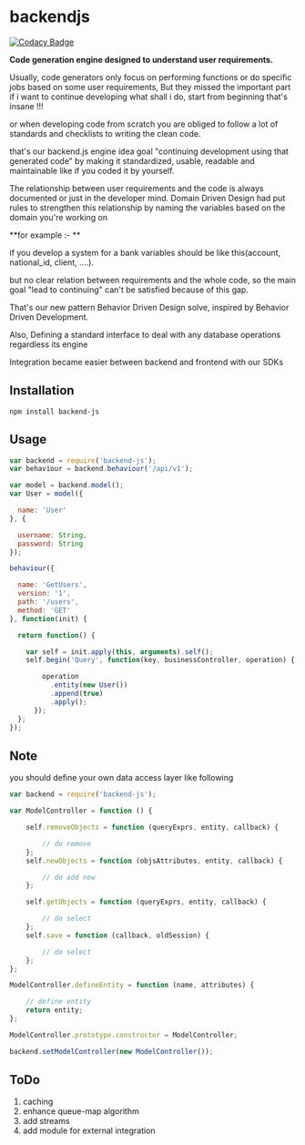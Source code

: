 # backendjs

[![Codacy Badge](https://api.codacy.com/project/badge/Grade/f2f50320606542ffb89bc9fef79dbf3f)](https://www.codacy.com/app/quanode/backendjs?utm_source=github.com&utm_medium=referral&utm_content=quaNode/backendjs&utm_campaign=badger)

**Code generation engine designed to understand user requirements.**

Usually, code generators only focus on performing functions or do specific jobs based on some user requirements, But they missed the  important part if i want to continue developing what shall i do, start from beginning that's insane !!!

or when developing code from scratch you are obliged to follow a lot of standards and checklists to writing the clean code.  


that's our backend.js engine idea goal "continuing development using that generated code" by making it standardized, usable, readable and maintainable like if you coded it by yourself.



The relationship between user requirements and the code is always documented or just in the developer mind. Domain Driven Design had put rules to strengthen this relationship by naming the variables based on the domain you're working on



**for example :-**

if you develop a system for a bank variables should be like this\(account, national\_id, client, ....\).



but no clear relation between requirements and the whole code, so the main goal "lead to continuing" can't be satisfied because of this gap.



That's our new pattern Behavior Driven Design solve, inspired by Behavior Driven Development.

Also, Defining a standard interface to deal with any database operations regardless its engine



Integration became easier between backend and frontend with our SDKs





## Installation

```
npm install backend-js
```

## Usage

```js
var backend = require('backend-js');
var behaviour = backend.behaviour('/api/v1');

var model = backend.model();
var User = model({

  name: 'User'
}, {

  username: String,
  password: String
});

behaviour({

  name: 'GetUsers',
  version: '1',
  path: '/users',
  method: 'GET'
}, function(init) {

  return function() {

    var self = init.apply(this, arguments).self();
    self.begin('Query', function(key, businessController, operation) {

        operation
          .entity(new User())
          .append(true)
          .apply();
      });
  };
});
```

## Note

you should define your own data access layer like following

```js
var backend = require('backend-js');

var ModelController = function () {

    self.removeObjects = function (queryExprs, entity, callback) {

        // do remove
    };
    self.newObjects = function (objsAttributes, entity, callback) {

        // do add new
    };

    self.getObjects = function (queryExprs, entity, callback) {

        // do select
    };
    self.save = function (callback, oldSession) {

        // do select
    };
};

ModelController.defineEntity = function (name, attributes) {

    // define entity
    return entity;
};

ModelController.prototype.constructor = ModelController;

backend.setModelController(new ModelController());
```

## ToDo

1. caching
2. enhance queue-map algorithm
3. add streams
4. add module for external integration



